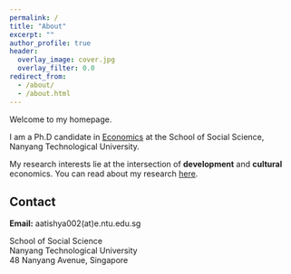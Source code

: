```yaml
---
permalink: /
title: "About"
excerpt: ""
author_profile: true
header:
  overlay_image: cover.jpg
  overlay_filter: 0.0
redirect_from: 
  - /about/
  - /about.html
---
```



Welcome to my homepage.

I am a Ph.D candidate in [Economics](https://www.ntu.edu.sg/sss/economics) at the School of Social Science, Nanyang Technological University. 

My research interests lie at the intersection of **development** and **cultural** economics. You can read about my research [here](research).

## Contact
**Email:** aatishya002(at)e.ntu.edu.sg

School of Social Science  
Nanyang Technological University  
48 Nanyang Avenue, Singapore  



